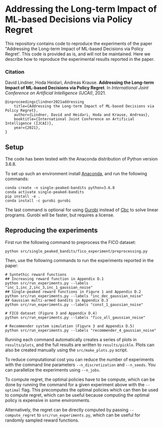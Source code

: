 # Addressing the Long-term Impact of ML-based Decisions via Policy Regret

This repository contains code to reproduce the experiments of the paper "Addressing the Long-term Impact of ML-based Decisions via Policy Regret'. This code is provided as is, and will not be maintained. Here we describe how to reproduce the experimental results reported in the paper.

### Citation

David Lindner, Hoda Heidari, Andreas Krause. **Addressing the Long-term Impact of ML-based Decisions via Policy Regret**. In _International Joint Conference on Artificial Intelligence (IJCAI)_, 2021.

```
@inproceedings{lindner2021addressing
    title={Addressing the Long-term Impact of ML-based Decisions via Policy Regret},
    author={Lindner, David and Heidari, Hoda and Krause, Andreas},
    booktitle={International Joint Conference on Artificial Intelligence (IJCAI)},
    year={2021},
}
```

## Setup

The code has been tested with the Anaconda distribution of Python version 3.6.8.

To set up such an environment install [Anaconda](https://www.anaconda.com/), and run the following commands:
```
conda create -n single-peaked-bandits python=3.6.8
conda activate single-peaked-bandits
pip install -e .
conda install -c gurobi gurobi
```

The last command is optional for using [Gurobi](https://www.gurobi.com/) instead of [Cbc](https://github.com/coin-or/Cbc) to solve linear programs. Gurobi will be faster, but requires a license.

## Reproducing the experiments

First run the following command to preprocess the FICO dataset:
```
python src/single_peaked_bandits/fico_experiment/preprocessing.py
```

Then, use the following commands to run the experiments reported in the paper:
```
# Syntethic reward functions
## Increasing reward function in Appendix D.1
python src/run_experiments.py --labels "inc_1,inc_2,inc_3,inc_1_gaussian_noise"
## Single-peaked reward functions in Figure 1 and Appendix D.2
python src/run_experiments.py --labels "inc_dec_gaussian_noise"
## Gaussian multi-armed bandits in Appendix D.3
python src/run_experiments.py --labels "const_1_gaussian_noise"

# FICO dataset (Figure 3 and Appendix D.4)
python src/run_experiments.py --labels "fico_all_gaussian_noise"

# Recommender system simulation (Figure 3 and Appendix D.5)
python src/run_experiments.py --labels "recommender_4_gaussian_noise"
```

Running each command automatically creates a series of plots in `results/plots`, and the full results are written to `results/pickle`. Plots can also be created manually using the `src/make_plots.py` script.

To reduce computational cost you can reduce the number of experiments with the command line parameters `--n_discretization` and `--n_seeds`. You can parallelize the experiments using `--n_jobs`.

To compute regret, the optimal policies have to be compute, which can be done by running the command for a given experiment above with the `--optimal` flag. This precomputes the optimal policies which can then be used to compute regret, which can be useful because computing the optimal policy is expensive in some environments.

Alternatively, the regret can be directly computed by passing `--compute_regret` to `src/run_experiments.py`, which can be useful for randomly sampled reward functions.

